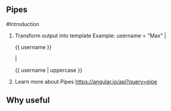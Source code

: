 ## Pipes

#Introduction
1. Transform output into template
	Example:
			username = "Max"
					|
			<p>{{ username }} </p>
					|
			<p>{{ username | uppercase }}</p>
	
2. Learn more about Pipes 
	https://angular.io/api?query=pipe
	
## Why useful
		